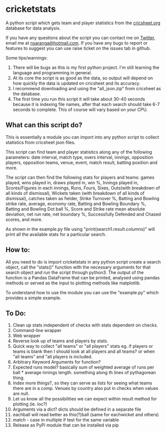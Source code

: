 # cricketstats
A python script which gets team and player statistics from the [cricsheet.org](https://cricsheet.org/) database for data analysis.

If you have any questions about the script you can contact me on [Twitter](https://www.twitter.com/humesfinger/), email me at [nsaranga@hotmail.com](mailto:nsaranga@hotmail.com). If you have any bugs to report or features to suggest you can use raise ticket on the issues tab in github. 

Some tips/warnings: 
1. There will be bugs as this is my first python project. I'm still learning the language and programming in general.
2. At its core the script is as good as the data, so output will depend on how quickly the data is updated on cricsheet and its accuracy.
3. I recommend downloading and using the "all_json.zip" from cricsheet as the database.
4. The first time you run this script it will take about 30-40 seconds because it is indexing file names, after that each search should take 6-7 seconds to complete. This of course will vary based on your CPU.

## What can this script do?
This is essentially a module you can import into any python script to collect statistics from cricsheet json files.

This script can find team and player statistics along any of the following parameters: date interval, match type, overs interval, innings, opposition players, opposition teams, venue, event, match result, batting position and more.

The script can then find the following stats for players and teams: games played, wins played in, draws played in, win %, Innings played in, Scores/Figures in each innings, Runs, Fours, Sixes, Outs(with breakdown of all kinds of dismissal), Wickets taken (with breakdown of all kinds of dismissal), catches taken as fielder, Strike Turnover %, Batting and Bowling strike rate, average, economy rate, Batting and Bowling Boundary %, Batting and Bowling Dot ball %, Score and Strike rate mean absolute deviation, net run rate, net boundary %, Successfully Defended and Chased scores, and more.

As shown in the example.py file using "print(search1.result.columns)" will print all the available stats for a particular search.


## How to:
 All you need to do is import cricketstats in any python script create a search object, call the "stats()" function with the necessary arguments for that search object and run the script through python3. The output of the function is a Pandas DataFrame that can be printed, analysed using pandas methods or served as the input to plotting methods like matplotlib.

To understand how to use the module you can use the "example.py" which provides a simple example.

## To Do:
1. Clean up stats independent of checks with stats dependent on checks.
2. Command-line wrapper
3. Web wrapper
4. Reverse look up of teams and players by stats.
5. Quick way to collect "all teams" or "all players" stats eg. if players or teams is blank then I should look at all players and all teams? or when "all teams" and "all players is included.
6. Arbitrary Keyword Arguments for function?
7. Expected runs model? basically sum of weighted average of runs per ball * average innings length. something along th lines of pythagorean thing.
8. Index more things?, so they can serve as lists for seeing what teams there are in a comp. Venues by country also put in checks when values are null.
9. Let us know all the possibilities we can expect within result method for plotting (ie. loc?)
10. Arguments via a dict? dicts should be defined in a separate file
11. eachball will read better as this(?)ball (same for eachwicket and others)
12. match - case in multiple if test for the same variable
13. Release as PyPi module that can be installed via pip